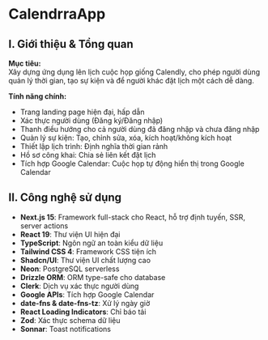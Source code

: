 # CalendrraApp

## I. Giới thiệu & Tổng quan

**Mục tiêu:**  
Xây dựng ứng dụng lên lịch cuộc họp giống Calendly, cho phép người dùng quản lý thời gian, tạo sự kiện và để người khác đặt lịch một cách dễ dàng.

**Tính năng chính:**
- Trang landing page hiện đại, hấp dẫn
- Xác thực người dùng (Đăng ký/Đăng nhập)
- Thanh điều hướng cho cả người dùng đã đăng nhập và chưa đăng nhập
- Quản lý sự kiện: Tạo, chỉnh sửa, xóa, kích hoạt/không kích hoạt
- Thiết lập lịch trình: Định nghĩa thời gian rảnh
- Hồ sơ công khai: Chia sẻ liên kết đặt lịch
- Tích hợp Google Calendar: Cuộc họp tự động hiển thị trong Google Calendar

## II. Công nghệ sử dụng

- **Next.js 15**: Framework full-stack cho React, hỗ trợ định tuyến, SSR, server actions
- **React 19**: Thư viện UI hiện đại
- **TypeScript**: Ngôn ngữ an toàn kiểu dữ liệu
- **Tailwind CSS 4**: Framework CSS tiện ích
- **Shadcn/UI**: Thư viện UI chất lượng cao
- **Neon**: PostgreSQL serverless
- **Drizzle ORM**: ORM type-safe cho database
- **Clerk**: Dịch vụ xác thực người dùng
- **Google APIs**: Tích hợp Google Calendar
- **date-fns & date-fns-tz**: Xử lý ngày giờ
- **React Loading Indicators**: Chỉ báo tải
- **Zod**: Xác thực schema dữ liệu
- **Sonnar**: Toast notifications
